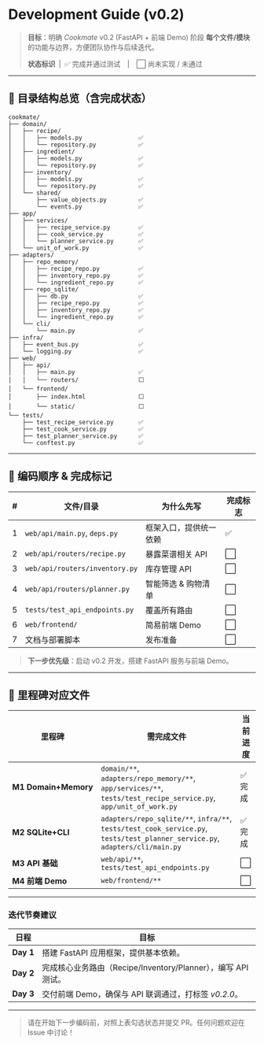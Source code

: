 # Development Guide (v0.2)

> **目标**：明确 *Cookmate* v0.2 (FastAPI + 前端 Demo) 阶段 **每个文件/模块** 的功能与边界，方便团队协作与后续迭代。
>
> **状态标识** | ✅ 完成并通过测试 | ⬜ 尚未实现 / 未通过

---

## 📂 目录结构总览（含完成状态）

```text
cookmate/
├── domain/
│   ├── recipe/
│   │   ├── models.py                ✅
│   │   └── repository.py            ✅
│   ├── ingredient/
│   │   ├── models.py                ✅
│   │   └── repository.py            ✅
│   ├── inventory/
│   │   ├── models.py                ✅
│   │   └── repository.py            ✅
│   └── shared/
│       ├── value_objects.py         ✅
│       └── events.py                ✅
├── app/
│   ├── services/
│   │   ├── recipe_service.py        ✅
│   │   ├── cook_service.py          ✅
│   │   └── planner_service.py       ✅
│   └── unit_of_work.py              ✅
├── adapters/
│   ├── repo_memory/
│   │   ├── recipe_repo.py           ✅
│   │   ├── inventory_repo.py        ✅
│   │   └── ingredient_repo.py       ✅
│   ├── repo_sqlite/
│   │   ├── db.py                    ✅
│   │   ├── recipe_repo.py           ✅
│   │   ├── inventory_repo.py        ✅
│   │   └── ingredient_repo.py       ✅
│   └── cli/
│       └── main.py                  ✅
├── infra/
│   ├── event_bus.py                 ✅
│   └── logging.py                   ✅
├── web/
│   ├── api/
│   │   ├── main.py                  ✅
│   │   └── routers/                 ⬜
│   └── frontend/
│       ├── index.html               ⬜
│       └── static/                  ⬜
└── tests/
    ├── test_recipe_service.py       ✅
    ├── test_cook_service.py         ✅
    ├── test_planner_service.py      ✅
    └── conftest.py                  ✅
```

---

## 🚦 编码顺序 & 完成标记

| # | 文件/目录 | 为什么先写 | 完成标志 |
|---|-----------|-----------|---------|
| 1 | `web/api/main.py`, `deps.py` | 框架入口，提供统一依赖 | ✅ |
| 2 | `web/api/routers/recipe.py` | 暴露菜谱相关 API | ⬜ |
| 3 | `web/api/routers/inventory.py` | 库存管理 API | ⬜ |
| 4 | `web/api/routers/planner.py` | 智能筛选 & 购物清单 | ⬜ |
| 5 | `tests/test_api_endpoints.py` | 覆盖所有路由 | ⬜ |
| 6 | `web/frontend/` | 简易前端 Demo | ⬜ |
| 7 | 文档与部署脚本 | 发布准备 | ⬜ |

> **下一步优先级**：启动 v0.2 开发，搭建 FastAPI 服务与前端 Demo。

---

## 📑 里程碑对应文件

| 里程碑 | 需完成文件 | 当前进度 |
|--------|-----------|---------|
| **M1 Domain+Memory** | `domain/**`, `adapters/repo_memory/**`, `app/services/**`, `tests/test_recipe_service.py`, `app/unit_of_work.py` | ✅ 完成 |
| **M2 SQLite+CLI** | `adapters/repo_sqlite/**`, `infra/**`, `tests/test_cook_service.py`, `tests/test_planner_service.py`, `adapters/cli/main.py` | ✅ 完成 |
| **M3 API 基础** | `web/api/**`, `tests/test_api_endpoints.py` | ⬜ |
| **M4 前端 Demo** | `web/frontend/**` | ⬜ |

---

### 迭代节奏建议

| 日程 | 目标 |
|------|------|
| **Day 1** | 搭建 FastAPI 应用框架，提供基本依赖。 |
| **Day 2** | 完成核心业务路由（Recipe/Inventory/Planner），编写 API 测试。 |
| **Day 3** | 交付前端 Demo，确保与 API 联调通过，打标签 *v0.2.0*。 |

---

> 请在开始下一步编码前，对照上表勾选状态并提交 PR。任何问题欢迎在 Issue 中讨论！
